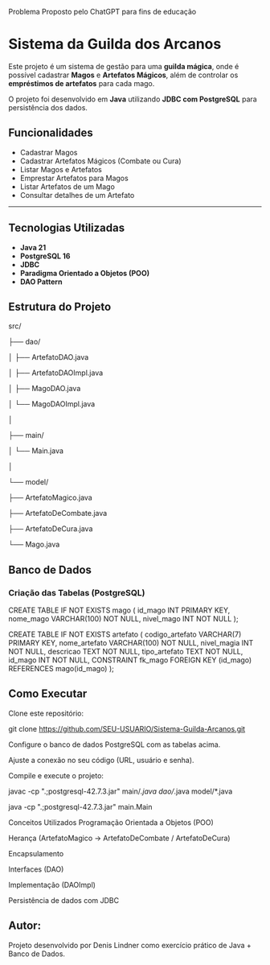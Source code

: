 Problema Proposto pelo ChatGPT para fins de educação

# Sistema da Guilda dos Arcanos

Este projeto é um sistema de gestão para uma **guilda mágica**, onde é possível cadastrar **Magos** e **Artefatos Mágicos**, além de controlar os **empréstimos de artefatos** para cada mago.

O projeto foi desenvolvido em **Java** utilizando **JDBC com PostgreSQL** para persistência dos dados.


## Funcionalidades
- Cadastrar Magos
- Cadastrar Artefatos Mágicos (Combate ou Cura)
- Listar Magos e Artefatos
- Emprestar Artefatos para Magos
- Listar Artefatos de um Mago
- Consultar detalhes de um Artefato

---

## Tecnologias Utilizadas
- **Java 21**
- **PostgreSQL 16**
- **JDBC**
- **Paradigma Orientado a Objetos (POO)**
- **DAO Pattern**


## Estrutura do Projeto
src/

├── dao/

│ ├── ArtefatoDAO.java

│ ├── ArtefatoDAOImpl.java

│ ├── MagoDAO.java

│ └── MagoDAOImpl.java

│

├── main/

│ └── Main.java

│

└── model/

├── ArtefatoMagico.java

├── ArtefatoDeCombate.java

├── ArtefatoDeCura.java

└── Mago.java



## Banco de Dados

### Criação das Tabelas (PostgreSQL)

CREATE TABLE IF NOT EXISTS mago (
    id_mago INT PRIMARY KEY,
    nome_mago VARCHAR(100) NOT NULL,
    nivel_mago INT NOT NULL
);

CREATE TABLE IF NOT EXISTS artefato (
    codigo_artefato VARCHAR(7) PRIMARY KEY,
    nome_artefato VARCHAR(100) NOT NULL,
    nivel_magia INT NOT NULL,
    descricao TEXT NOT NULL,
    tipo_artefato TEXT NOT NULL,
    id_mago INT NOT NULL,
    CONSTRAINT fk_mago FOREIGN KEY (id_mago) REFERENCES mago(id_mago)
);

## Como Executar
Clone este repositório:

git clone https://github.com/SEU-USUARIO/Sistema-Guilda-Arcanos.git

Configure o banco de dados PostgreSQL com as tabelas acima.

Ajuste a conexão no seu código (URL, usuário e senha).

Compile e execute o projeto:

javac -cp ".;postgresql-42.7.3.jar" main/*.java dao/*.java model/*.java

java -cp ".;postgresql-42.7.3.jar" main.Main

Conceitos Utilizados
Programação Orientada a Objetos (POO)

Herança (ArtefatoMagico → ArtefatoDeCombate / ArtefatoDeCura)

Encapsulamento

Interfaces (DAO)

Implementação (DAOImpl)

Persistência de dados com JDBC

## Autor:
Projeto desenvolvido por Denis Lindner como exercício prático de Java + Banco de Dados.
